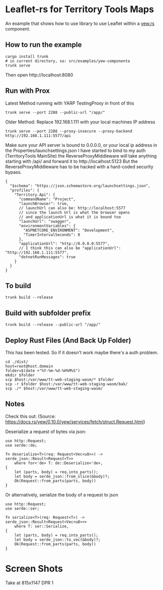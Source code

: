 # Leaflet-rs for Territory Tools Maps

An example that shows how to use library to use Leaflet within
a [yew.rs](https://yew.rs) component.

## How to run the example

```
cargo install trunk
# in current directory, so: src/examples/yew-componenta
trunk serve
```

Then open http://localhost:8080

## Run with Prox

Latest Method running with YARP TestingProxy in front of this
```
trunk serve --port 2288 --public-url "/app/"
```

Older Method: Replace 192.168.1.111 with your local machines IP address
```
trunk serve --port 2288 --proxy-insecure --proxy-backend http://192.168.1.111:5577/api
```
Make sure your API server is bound to 0.0.0.0, or your local ip address in the Properties/launchsettings.json
I have started to bind to my auth (TerritoryTools MainSite) the
ReverseProxyMiddleware will take anything starting with /api/ and forward it
to http://localhost:5123
But the ReverseProxyMiddleware has to be hacked with a hard-coded security bypass.
```
{
  "$schema": "https://json.schemastore.org/launchsettings.json",
  "profiles": {
    "Territory.Api": {
      "commandName": "Project",
      "launchBrowser": true,
      // launchUrl can also be: http://localhost:5577
      // since the launch Url is what the browser opens
      // and applicationUrl is what it is bound too
      "launchUrl": "swagger",
      "environmentVariables": {
        "ASPNETCORE_ENVIRONMENT": "Development",
        "TimerIntervalSeconds": 0
      },
      "applicationUrl": "http://0.0.0.0:5577",
      // I think this can also be "applicationUrl": "http://192.168.1.111:5577",
      "dotnetRunMessages": true
    }
  }
}
```



## To build

```
trunk build --release
```

## Build with subfolder prefix
```
trunk build --release --public-url "/app/"
```

## Deploy Rust Files (And Back Up Folder)
This has been tested.  So if it doesn't work maybe there's a auth problem.
```
cd ./dist/
host=root@host.domain
folder=$(date +"%Y-%m-%d-%H%M%S")
mkdir $folder
scp $host:/var/www/tt-web-staging-wasm/* $folder
scp -r $folder $host:/var/www/tt-web-staging-wasm/bak/
scp ./* $host:/var/www/tt-web-staging-wasm/
```

## Notes
Check this out: (Source: https://docs.rs/yew/0.10.0/yew/services/fetch/struct.Request.html)

Deserialize a request of bytes via json:
```
use http::Request;
use serde::de;

fn deserialize<T>(req: Request<Vec<u8>>) -> serde_json::Result<Request<T>>
    where for<'de> T: de::Deserialize<'de>,
{
    let (parts, body) = req.into_parts();
    let body = serde_json::from_slice(&body)?;
    Ok(Request::from_parts(parts, body))
}
```

Or alternatively, serialize the body of a request to json
```
use http::Request;
use serde::ser;

fn serialize<T>(req: Request<T>) -> serde_json::Result<Request<Vec<u8>>>
    where T: ser::Serialize,
{
    let (parts, body) = req.into_parts();
    let body = serde_json::to_vec(&body)?;
    Ok(Request::from_parts(parts, body))
}
```

# Screen Shots
Take at 815x1147 DPR 1